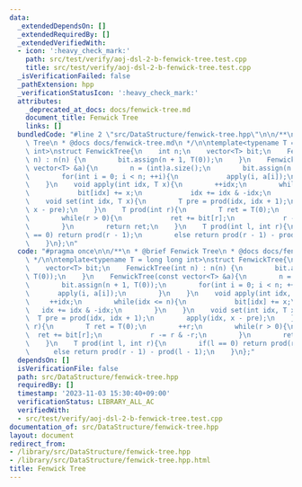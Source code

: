```yaml
---
data:
  _extendedDependsOn: []
  _extendedRequiredBy: []
  _extendedVerifiedWith:
  - icon: ':heavy_check_mark:'
    path: src/test/verify/aoj-dsl-2-b-fenwick-tree.test.cpp
    title: src/test/verify/aoj-dsl-2-b-fenwick-tree.test.cpp
  _isVerificationFailed: false
  _pathExtension: hpp
  _verificationStatusIcon: ':heavy_check_mark:'
  attributes:
    _deprecated_at_docs: docs/fenwick-tree.md
    document_title: Fenwick Tree
    links: []
  bundledCode: "#line 2 \"src/DataStructure/fenwick-tree.hpp\"\n\n/**\n * @brief Fenwick\
    \ Tree\n * @docs docs/fenwick-tree.md\n */\n\ntemplate<typename T = long long\
    \ int>\nstruct FenwickTree{\n    int n;\n    vector<T> bit;\n    FenwickTree(int\
    \ n) : n(n) {\n        bit.assign(n + 1, T(0));\n    }\n    FenwickTree(const\
    \ vector<T> &a){\n        n = (int)a.size();\n        bit.assign(n + 1, T(0));\n\
    \        for(int i = 0; i < n; ++i){\n            apply(i, a[i]);\n        }\n\
    \    }\n    void apply(int idx, T x){\n        ++idx;\n        while(idx <= n){\n\
    \            bit[idx] += x;\n            idx += idx & -idx;\n        }\n    }\n\
    \    void set(int idx, T x){\n        T pre = prod(idx, idx + 1);\n        apply(idx,\
    \ x - pre);\n    }\n    T prod(int r){\n        T ret = T(0);\n        ++r;\n\
    \        while(r > 0){\n            ret += bit[r];\n            r -= r & -r;\n\
    \        }\n        return ret;\n    }\n    T prod(int l, int r){\n        if(l\
    \ == 0) return prod(r - 1);\n        else return prod(r - 1) - prod(l - 1);\n\
    \    }\n};\n"
  code: "#pragma once\n\n/**\n * @brief Fenwick Tree\n * @docs docs/fenwick-tree.md\n\
    \ */\n\ntemplate<typename T = long long int>\nstruct FenwickTree{\n    int n;\n\
    \    vector<T> bit;\n    FenwickTree(int n) : n(n) {\n        bit.assign(n + 1,\
    \ T(0));\n    }\n    FenwickTree(const vector<T> &a){\n        n = (int)a.size();\n\
    \        bit.assign(n + 1, T(0));\n        for(int i = 0; i < n; ++i){\n     \
    \       apply(i, a[i]);\n        }\n    }\n    void apply(int idx, T x){\n   \
    \     ++idx;\n        while(idx <= n){\n            bit[idx] += x;\n         \
    \   idx += idx & -idx;\n        }\n    }\n    void set(int idx, T x){\n      \
    \  T pre = prod(idx, idx + 1);\n        apply(idx, x - pre);\n    }\n    T prod(int\
    \ r){\n        T ret = T(0);\n        ++r;\n        while(r > 0){\n          \
    \  ret += bit[r];\n            r -= r & -r;\n        }\n        return ret;\n\
    \    }\n    T prod(int l, int r){\n        if(l == 0) return prod(r - 1);\n  \
    \      else return prod(r - 1) - prod(l - 1);\n    }\n};"
  dependsOn: []
  isVerificationFile: false
  path: src/DataStructure/fenwick-tree.hpp
  requiredBy: []
  timestamp: '2023-11-03 15:30:40+09:00'
  verificationStatus: LIBRARY_ALL_AC
  verifiedWith:
  - src/test/verify/aoj-dsl-2-b-fenwick-tree.test.cpp
documentation_of: src/DataStructure/fenwick-tree.hpp
layout: document
redirect_from:
- /library/src/DataStructure/fenwick-tree.hpp
- /library/src/DataStructure/fenwick-tree.hpp.html
title: Fenwick Tree
---
```

